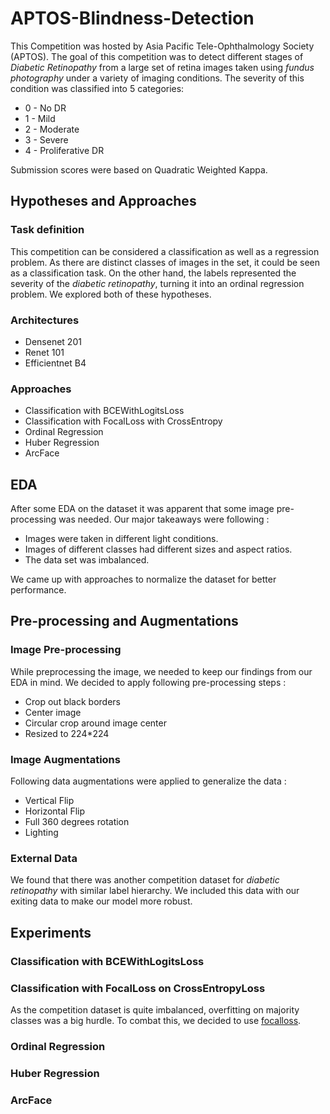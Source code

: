 # APTOS-Blindness-Detection

This Competition was hosted by Asia Pacific Tele-Ophthalmology Society (APTOS). The goal of this competition was to detect different stages of _Diabetic Retinopathy_ from a large set of retina images taken using _fundus photography_ under a variety of imaging conditions. The severity of this condition was classified into 5 categories:

* 0 - No DR
* 1 - Mild
* 2 - Moderate
* 3 - Severe
* 4 - Proliferative DR

Submission scores were based on Quadratic Weighted Kappa.

## Hypotheses and Approaches

### Task definition
This competition can be considered a classification as well as a regression problem. As there are distinct classes of images in the set, it could be seen as a classification task. On the other hand, the labels represented the severity of the _diabetic retinopathy_, turning it into an ordinal regression problem. We explored both of these hypotheses.

### Architectures

* Densenet 201
* Renet 101
* Efficientnet B4

### Approaches

* Classification with BCEWithLogitsLoss
* Classification with FocalLoss with CrossEntropy
* Ordinal Regression
* Huber Regression
* ArcFace 

## EDA
After some EDA on the dataset it was apparent that some image pre-processing was needed. Our major takeaways were following :

* Images were taken in different light conditions.
* Images of different classes had different sizes and aspect ratios.
* The data set was imbalanced.

We came up with approaches to normalize the dataset for better performance.

## Pre-processing and Augmentations 
### Image Pre-processing
While preprocessing the image, we needed to keep our findings from our EDA in mind. We decided to apply following pre-processing steps :

* Crop out black borders
* Center image
* Circular crop around image center
* Resized to 224\*224
### Image Augmentations
Following data augmentations were applied to generalize the data :

* Vertical Flip
* Horizontal Flip
* Full 360 degrees rotation
* Lighting

### External Data
We found that there was another competition dataset for _diabetic retinopathy_ with similar label hierarchy. We included this data with our exiting data to make our model more robust.

## Experiments
### Classification with BCEWithLogitsLoss


### Classification with FocalLoss on CrossEntropyLoss
As the competition dataset is quite imbalanced, overfitting on majority classes was a big hurdle. To combat this, we decided to use [focalloss](https://arxiv.org/abs/1708.02002). 
### Ordinal Regression
### Huber Regression
### ArcFace
